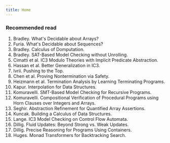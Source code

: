 ```yaml
---
title: Home
---
```


### Recommended read

1. Bradley. What's Decidable about Arrays?
2. Furia. What's Decidable about Sequences?
3. Bradley. Calculus of Domputation.
4. Bradley. SAT-Based Model Checking without Unrolling.
5. Cimatti et al. IC3 Modulo Theories with Implicit Predicate Abstraction.
6. Hassan et al. Better Generalization in IC3.
7. Ivrii. Pushing to the Top.
8. Chen et al. Proving Nontermination via Safety.
9. Heizmann et al. Termination Analysis by Learning Terminating Programs.
10. Kapur. Interpolation for Data Structures.
11. Komuravelli. SMT-Based Model Checking for Recursive Programs.
12. Komuravelli. Compositional Verification of Procedural Programs using Horn Clauses over Integers and Arrays.
13. Seghir. Abstraction Refinement for Quantified Array Assertions.
14. Kuncak. Building a Calculus of Data Structures.
15. Lange. IC3 Model Checking on Control Flow Automata.
16. Dillig. Fluid Updates: Beyond Strong vs. Weak Updates.
17. Dillig. Precise Reasoning for Programs Using Containers.
18. Huges. Monad Transformers for Backtracking Search.
